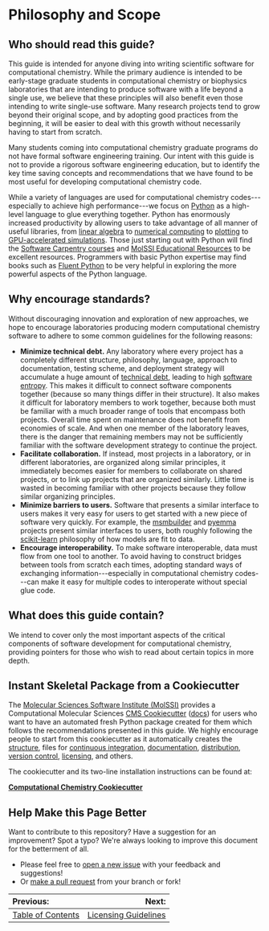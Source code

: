 # Philosophy and Scope

## Who should read this guide?

This guide is intended for anyone diving into writing scientific software for computational chemistry.
While the primary audience is intended to be early-stage graduate students in computational chemistry or biophysics
laboratories that are intending to produce software with a life beyond a single use, we believe that these principles
will also benefit even those intending to write single-use software.
Many research projects tend to grow beyond their original scope, and by adopting good practices from the beginning,
it will be easier to deal with this growth without necessarily having to start from scratch.

Many students coming into computational chemistry graduate programs do not have formal software engineering training.
Our intent with this guide is not to provide a rigorous software engineering education, but to identify the key
time saving concepts and recommendations that we have found to be most useful for developing computational chemistry
code.

While a variety of languages are used for computational chemistry
codes---especially to achieve high performance---we focus on [Python](https://www.python.org/) as a high-level language
to glue everything together.
Python has enormously increased productivity by allowing users to take advantage of all manner of useful libraries,
from [linear algebra](http://www.numpy.org/) to [numerical computing](http://scipy.org/) to
[plotting](http://seaborn.pydata.org/) to [GPU-accelerated simulations](http://openmm.org).
Those just starting out with Python will find the
[Software Carpentry courses](http://swcarpentry.github.io/python-novice-inflammation/) and [MolSSI Educational Resources](https://molssi-education.github.io/resources.html) to be excellent resources.
Programmers with basic Python expertise may find books such as [Fluent Python](https://www.amazon.com/Fluent-Python-Concise-Effective-Programming/dp/1491946008) to be very helpful in exploring the more powerful aspects of the Python language.

## Why encourage standards?

Without discouraging innovation and exploration of new approaches, we hope to encourage laboratories producing modern
computational chemistry software to adhere to some common guidelines for the following reasons:

* __Minimize technical debt.__ Any laboratory where every project has a completely different structure, philosophy,
    language, approach to documentation, testing scheme, and deployment strategy will accumulate a huge amount of
    [technical debt](https://en.wikipedia.org/wiki/Technical_debt), leading to high
    [software entropy](https://en.wikipedia.org/wiki/Software_entropy). This makes it difficult to connect software
    components together (because so many things differ in their structure). It also makes it difficult for laboratory
    members to work together, because both must be familiar with a much broader range of tools that encompass both
    projects. Overall time spent on maintenance does not benefit from economies of scale. And when one member of the
    laboratory leaves, there is the danger that remaining members may not be sufficiently familiar with the software
    development strategy to continue the project.
* __Facilitate collaboration.__ If instead, most projects in a laboratory, or in different laboratories, are organized
    along similar principles, it immediately becomes easier for members to collaborate on shared projects, or to link up
    projects that are organized similarly. Little time is wasted in becoming familiar with other projects because they
    follow similar organizing principles.
* __Minimize barriers to users.__ Software that presents a similar interface to users makes it very easy for users to
    get started with a new piece of software very quickly. For example, the [msmbuilder](http://msmbuilder.org/) and
    [pyemma](http://pyemma.org) projects present similar interfaces to users, both roughly following the
    [scikit-learn](http://scikit-learn.org/) philosophy of how models are fit to data.
* __Encourage interoperability.__ To make software interoperable, data must flow from one tool to another. To avoid
    having to construct bridges between tools from scratch each times, adopting standard ways of exchanging
    information---especially in computational chemistry codes---can make it easy for multiple codes to interoperate
    without special glue code.

## What does this guide contain?

We intend to cover only the most important aspects of the critical components of software development for computational
chemistry, providing pointers for those who wish to read about certain topics in more depth.

## Instant Skeletal Package from a Cookiecutter

The [Molecular Sciences Software Institute (MolSSI)](http://molssi.org) provides a Computational Molecular Sciences [CMS Cookiecutter](https://github.com/MolSSI/cookiecutter-cms) ([docs](http://cookiecutter.readthedocs.io))
for users who want to have an automated fresh Python package created for them which follows the recommendations
presented in this guide. We highly encourage people to start from this cookiecutter as it automatically creates
the [structure], files for [continuous integration], [documentation], [distribution], [version control],
[licensing], and others.

The cookiecutter and its two-line installation instructions can be found at:

**[Computational Chemistry Cookiecutter](https://github.com/MolSSI/cookiecutter-cms)**

## Help Make this Page Better

Want to contribute to this repository? Have a suggestion for an improvement?
Spot a typo? We're always looking to improve this document for the betterment of all.

* Please feel free to [open a new issue](https://github.com/choderalab/software-development/issues/new) with your feedback and suggestions!
* Or [make a pull request](https://github.com/choderalab/software-development/compare) from your branch or fork!

|__Previous:__|__Next:__|
|:---|---:|
|[Table of Contents](https://github.com/choderalab/software-development/blob/master/README.md)|[Licensing Guidelines](https://github.com/choderalab/software-development/blob/master/LICENSING_GUIDELINES.md)|


[structure]: https://github.com/choderalab/software-development/blob/master/STRUCTURING_YOUR_PROJECT.md
[continuous integration]: https://github.com/choderalab/software-development/blob/master/CONTINUOUS_INTEGRATION.md
[documentation]: https://github.com/choderalab/software-development/blob/master/DOCUMENTATION.md
[distribution]: https://github.com/choderalab/software-development/blob/master/PACKAGING_AND_DEPLOYMENT.md
[version control]: https://github.com/choderalab/software-development/blob/master/VERSION_CONTROL.md
[licensing]: https://github.com/choderalab/software-development/blob/master/LICENSING_GUIDELINES.md
